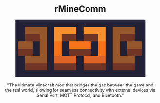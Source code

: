 <div align="center">

# rMineComm

![repo-badge.png](docs%2Fgithub%2Frepo-badge.png)

"The ultimate Minecraft mod that bridges the gap between the game and the real world, allowing for seamless connectivity with external devices via Serial Port, MQTT Protocol, and Bluetooth."

</div>
